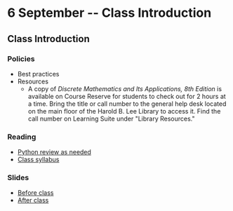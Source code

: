 # 6 September -- Class Introduction

## Class Introduction

### Policies
- Best practices
- Resources
  - A copy of *Discrete Mathematics and Its Applications, 8th Edition* is available on Course Reserve for students to check out for 2 hours at a time. Bring the title or call number to the general help desk located on the main floor of the Harold B. Lee Library to access it. Find the call number on Learning Suite under "Library Resources."

### Reading
- <a href="#" onclick='window.open("https://www.python.org/about/gettingstarted/");return false;'>Python review as needed</a>
- <a href="../../../Syllabus.md" target="_blank">Class syllabus</a>

### Slides
- <a href="CS236_Introduction_fall2023.pptx" target="_blank">Before class</a>
- <a href="CS236_Introduction_fall2023_after_class.pptx" target="_blank">After class</a>

